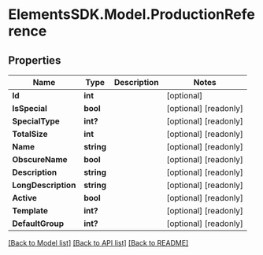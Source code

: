 # ElementsSDK.Model.ProductionReference

## Properties

Name | Type | Description | Notes
------------ | ------------- | ------------- | -------------
**Id** | **int** |  | [optional] 
**IsSpecial** | **bool** |  | [optional] [readonly] 
**SpecialType** | **int?** |  | [optional] [readonly] 
**TotalSize** | **int** |  | [optional] [readonly] 
**Name** | **string** |  | [optional] [readonly] 
**ObscureName** | **bool** |  | [optional] [readonly] 
**Description** | **string** |  | [optional] [readonly] 
**LongDescription** | **string** |  | [optional] [readonly] 
**Active** | **bool** |  | [optional] [readonly] 
**Template** | **int?** |  | [optional] [readonly] 
**DefaultGroup** | **int?** |  | [optional] [readonly] 

[[Back to Model list]](../README.md#documentation-for-models) [[Back to API list]](../README.md#documentation-for-api-endpoints) [[Back to README]](../README.md)


